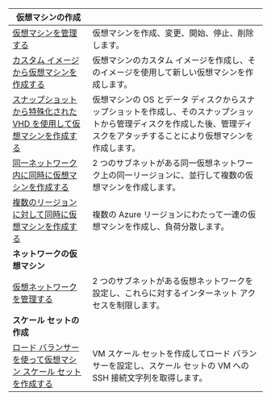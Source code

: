 | **仮想マシンの作成** || 
|---|---|
| [仮想マシンを管理する][1] | 仮想マシンを作成、変更、開始、停止、削除します。 |
| [カスタム イメージから仮想マシンを作成する][2] | 仮想マシンのカスタム イメージを作成し、そのイメージを使用して新しい仮想マシンを作成します。 | 
| [スナップショットから特殊化された VHD を使用して仮想マシンを作成する][3] | 仮想マシンの OS とデータ ディスクからスナップショットを作成し、そのスナップショットから管理ディスクを作成した後、管理ディスクをアタッチすることにより仮想マシンを作成します。 |  
| [同一ネットワーク内に同時に仮想マシンを作成する][4] | 2 つのサブネットがある同一仮想ネットワーク上の同一リージョンに、並行して複数の仮想マシンを作成します。 |
| [複数のリージョンに対して同時に仮想マシンを作成する][5] | 複数の Azure リージョンにわたって一連の仮想マシンを作成し、負荷分散します。 |
| **ネットワークの仮想マシン** || 
| [仮想ネットワークを管理する][6] | 2 つのサブネットがある仮想ネットワークを設定し、これらに対するインターネット アクセスを制限します。 |
| **スケール セットの作成** ||
| [ロード バランサーを使って仮想マシン スケール セットを作成する][7] | VM スケール セットを作成してロード バランサーを設定し、スケール セットの VM への SSH 接続文字列を取得します。 |

[1]: ../java-sdk-manage-virtual-machines.md
[2]: https://azure.microsoft.com/resources/samples/managed-disk-java-create-virtual-machine-using-custom-image/
[3]: https://azure.microsoft.com/resources/samples/managed-disk-java-create-virtual-machine-using-specialized-disk-from-vhd/
[4]: https://azure.microsoft.com/resources/samples/compute-java-manage-virtual-machines-in-parallel/
[5]: ../java-sdk-virtual-machines-in-parallel.md
[6]: ../java-sdk-manage-virtual-networks.md
[7]: ../java-sdk-manage-vm-scalesets.md